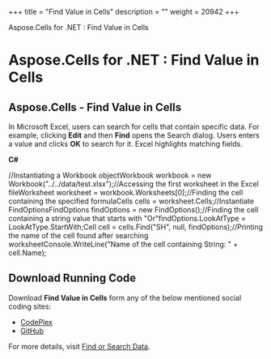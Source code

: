 +++
title = "Find Value in Cells" 
description = "" 
weight = 20942 
+++

Aspose.Cells for .NET : Find Value in Cells  

# Aspose.Cells for .NET : Find Value in Cells


## Aspose.Cells - Find Value in Cells

In Microsoft Excel, users can search for cells that contain specific data. For example, clicking **Edit** and then **Find** opens the Search dialog. Users enters a value and clicks **OK** to search for it. Excel highlights matching fields.

**C#**

//Instantiating a Workbook objectWorkbook workbook = new Workbook("../../data/test.xlsx");//Accessing the first worksheet in the Excel fileWorksheet worksheet = workbook.Worksheets\[0\];//Finding the cell containing the specified formulaCells cells = worksheet.Cells;//Instantiate FindOptionsFindOptions findOptions = new FindOptions();//Finding the cell containing a string value that starts with "Or"findOptions.LookAtType = LookAtType.StartWith;Cell cell = cells.Find("SH", null, findOptions);//Printing the name of the cell found after searching worksheetConsole.WriteLine("Name of the cell containing String: " + cell.Name);

## Download Running Code

Download **Find Value in Cells** form any of the below mentioned social coding sites:

*   [CodePlex](https://asposenpoi.codeplex.com/downloads/get/1482190)
*   [GitHub](https://github.com/aspose-cells/Aspose.Cells-for-.NET/releases/download/AsposeCellsFeaturesMissinginNPOI_v1.0/Find.Value.In.Cells.Aspose.Cells.zip)

For more details, visit [Find or Search Data](http://www.aspose.com/docs/display/cellsnet/Find+or+Search+Data).

